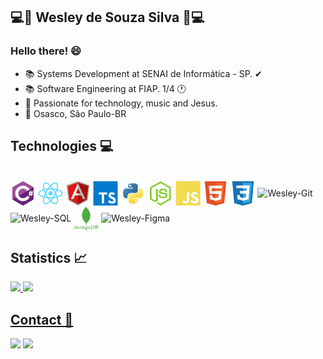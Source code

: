 ## 💻🎹 Wesley de Souza Silva 🎹💻

###
### Hello there! 😄


 - 📚 Systems Development at SENAI de Informática - SP. ✔
 - 📚 Software Engineering at FIAP. 1/4 🕐
 - 👦 Passionate for technology, music and Jesus.
 - 📌 Osasco, São Paulo-BR

##  Technologies 💻
<div style="display: inline_block"><br>
  <img align="center" alt="Wesley-Csharp" height="40" width="40" src="https://raw.githubusercontent.com/devicons/devicon/master/icons/csharp/csharp-original.svg">
  <img align="center" alt="Wesley-React" height="40" width="40" src="https://raw.githubusercontent.com/devicons/devicon/master/icons/react/react-original.svg">
  <img align="center" alt="Wesley-Angular" height="40" width="40" src="https://raw.githubusercontent.com/devicons/devicon/master/icons/angularjs/angularjs-original.svg">
  <img align="center" alt="Wesley-TS" height="40" width="40" src="https://raw.githubusercontent.com/devicons/devicon/master/icons/typescript/typescript-original.svg">
  <img align="center" alt="Wesley-Python" height="40" width="40" src="https://raw.githubusercontent.com/devicons/devicon/master/icons/python/python-original.svg">
  <img align="center" alt="Wesley-Node" height="40" width="40" src="https://raw.githubusercontent.com/devicons/devicon/master/icons/nodejs/nodejs-original.svg">
  <img align="center" alt="Wesley-JS" height="40" width="40" src="https://raw.githubusercontent.com/devicons/devicon/master/icons/javascript/javascript-plain.svg">
  <img align="center" alt="Wesley-HTML" height="40" width="40" src="https://raw.githubusercontent.com/devicons/devicon/master/icons/html5/html5-original.svg">
  <img align="center" alt="Wesley-CSS" height="40" width="40" src="https://raw.githubusercontent.com/devicons/devicon/master/icons/css3/css3-original.svg">
  <img align="center" alt="Wesley-Git" height="40" width="40" src="https://vectorlogo.zone/logos/git-scm/git-scm-icon.svg">
  <img align="center" alt="Wesley-SQL" height="40" width="40" src="https://svgrepo.com/show/331760/sql-database-generic.svg">
  <img align="center" alt="Wesley-MongoDB" height="40" width="40" src="https://github.com/devicons/devicon/blob/master/icons/mongodb/mongodb-plain-wordmark.svg">
  <img align="center" alt="Wesley-Figma" height="40" width="40" src="https://vectorlogo.zone/logos/figma/figma-icon.svg">
</div>

## Statistics 📈
<div>
  <a href="https://github.com/wesleysouzakeys">
  <img height="180em" src="https://github-readme-stats-sigma-five.vercel.app/api?username=wesleysouzakeys&show_icons=true&theme=tokyonight&include_all_commits=true&count_private=true"/>
  <img height="180em" src="https://github-readme-stats-sigma-five.vercel.app/api/top-langs/?username=wesleysouzakeys&layout=compact&langs_count=7&theme=tokyonight"/>
</div>

  
  ## Contact 📌
  
<div>
  <a href="https://www.linkedin.com/in/wesleydesouza" target="_blank"><img src="https://img.shields.io/badge/-LinkedIn-%230077B5?style=for-the-badge&logo=linkedin&logoColor=white" target="_blank"></a>
  <a href = "mailto:wesleyss.dev@gmail.com"><img src="https://img.shields.io/badge/-Gmail-%23333?style=for-the-badge&logo=gmail&logoColor=white" target="_blank"></a>
</div>
